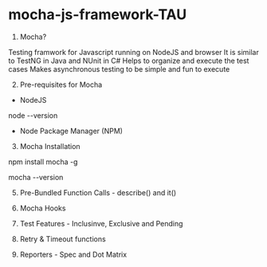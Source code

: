 # mocha-js-framework-TAU

1. Mocha?

Testing framwork for Javascript running on NodeJS and browser
It is similar to TestNG in Java and NUnit in C#
Helps to organize and execute the test cases
Makes asynchronous testing to be simple and fun to execute

2. Pre-requisites for Mocha

* NodeJS

node --version

* Node Package Manager (NPM)

3. Mocha Installation

  npm install mocha -g

  mocha --version

5. Pre-Bundled Function Calls - describe() and it()



6. Mocha Hooks

7. Test Features - Inclusinve, Exclusive and Pending

8. Retry & Timeout functions

9. Reporters - Spec and Dot Matrix
